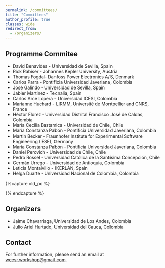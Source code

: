 ```yaml
---
permalink: /committees/
title: "Committees"
author_profile: true
classes: wide
redirect_from: 
  - /organizers/
---
```



## Programme Commitee

* David Benavides - Universidad de Sevilla, Spain
* Rick Rabiser - Johannes Kepler University, Austria 
* Thomas Fogdal- Danfoss Power Electronics A/S, Denmark
* Carlos Parra - Pontificia Universidad Javeriana, Colombia
* José Galindo - Universidad de Sevilla, Spain 
* Jabier Martinez - Tecnalia, Spain
* Carlos Arce Lopera - Universidad ICESI, Colombia
* Marianne Huchard - LIRMM, Université de Montpellier and CNRS, France
* Héctor Florez - Universidad Distrital Francisco José de Caldas, Colombia
* María Cecilia Bastarrica - Universidad de Chile, Chile
* María Constanza Pabón - Pontificia Universidad Javeriana, Colombia
* Martin Becker - Fraunhofer Institute for Experimental Software Engineering (IESE), Germany 
* María Constanza Pabón - Pontificia Universidad Javeriana, Colombia
* Daniel Perovich - Universidad de Chile, Chile 
* Pedro Rossel - Universidad Católica de la Santísima Concepción, Chile 
* Germán Urrego - Universidad de Antioquia, Colombia
* Leticia Montalvillo -  IKERLAN, Spain
* Helga Duarte - Universidad Nacional de Colombia, Colombia

{%capture old_pc %}
<!--
* Elena Epure - Research Scientist, Deezer - France
* Francisco Álvarez Rodríguez - Universidad Autónoma de Aguascalientes, Mexico 
* Patricia Paderewski - Universidad de Granada, Spain 
* Juan Manuel Murillo Rodríguez - University of Extremadura, Spain
* Jose García-Alonso, Universidad de Extremadura, Spain
* Alicia Mon, Universidad Nacional de la Matanza, Argentina
* César A. Collazos - Universidad del Cauca, Colombia
* José Barros - Universidad de Vigo, Spain
-->
{% endcapture %}

## Organizers
* Jaime Chavarriaga, Universidad de Los Andes, Colombia
* Julio Ariel Hurtado, Universidad del Cauca, Colombia

## Contact
For further information, please send an email at [weesr.workshop@gmail.com](mailto:weesr.workshop@gmail.com).

